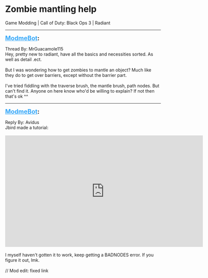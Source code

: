 # Zombie mantling help
Game Modding | Call of Duty: Black Ops 3 | Radiant

---
<strong style="font-size: 1.4em;"><span style="text-decoration: underline;text-decoration-color: #34a7f9;"><span style="color:#34a7f9;">ModmeBot</span></span>:</strong>

<p>Thread By: MrGuacamole115<br />Hey, pretty new to radiant, have all the basics and necessities sorted. As well as detail .ect.<br /><br />But I was wondering how to get zombies to mantle an object? Much like they do to get over barriers, except without the barrier part.<br /><br />I&#39;ve tried fiddling with the traverse brush, the mantle brush, path nodes. But can&#39;t find it. Anyone on here know who&#39;d be willing to explain? If not then that&#39;s ok ^^</p>

---
<strong style="font-size: 1.4em;"><span style="text-decoration: underline;text-decoration-color: #34a7f9;"><span style="color:#34a7f9;">ModmeBot</span></span>:</strong>

<p>Reply By: Avidus<br />Jbird made a tutorial:<br /> <br /><iframe type="text/html" width="640" height="360" src="https://www.youtube.com/embed/XjbI1qaweYc" frameborder="0"></iframe><br /> <br />I myself haven&#39;t gotten it to work, keep getting a BADNODES error. If you figure it out, lmk.<br /> <br />// Mod edit: fixed link</p>
